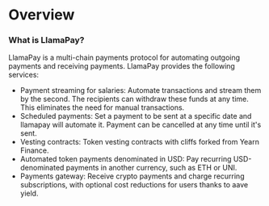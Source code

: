 # Overview

### What is LlamaPay?

LlamaPay is a multi-chain payments protocol for automating outgoing payments and receiving payments. LlamaPay provides the following services:
- Payment streaming for salaries: Automate transactions and stream them by the second. The recipients can withdraw these funds at any time. This eliminates the need for manual transactions.
- Scheduled payments: Set a payment to be sent at a specific date and llamapay will automate it. Payment can be cancelled at any time until it's sent.
- Vesting contracts: Token vesting contracts with cliffs forked from Yearn Finance.
- Automated token payments denominated in USD: Pay recurring USD-denominated payments in another currency, such as ETH or UNI.
- Payments gateway: Receive crypto payments and charge recurring subscriptions, with optional cost reductions for users thanks to aave yield.